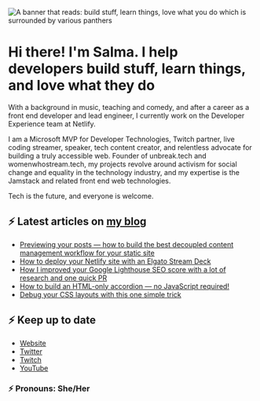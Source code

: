![A banner that reads: build stuff, learn things, love what you do which is surrounded by various panthers](https://static-cdn.jtvnw.net/jtv_user_pictures/team-theclaw-banner_image-b35a075e7b424e7bb4f666f881be0244-640x125.png)

# Hi there! I'm Salma. I help developers build stuff, learn things, and love what they do

With a background in music, teaching and comedy, and after a career as a front end developer and lead engineer, I currently work on the Developer Experience team at Netlify.

I am a Microsoft MVP for Developer Technologies, Twitch partner, live coding streamer, speaker, tech content creator, and relentless advocate for building a truly accessible web. Founder of unbreak.tech and womenwhostream.tech, my projects revolve around activism for social change and equality in the technology industry, and my expertise is the Jamstack and related front end web technologies.

Tech is the future, and everyone is welcome.

## ⚡️ Latest articles on [my blog](https://whitep4nth3r.com)

<!-- BLOG-POST-LIST:START -->
- [Previewing your posts — how to build the best decoupled content management workflow for your static site](https://whitep4nth3r.com/blog/previewing-posts-best-decoupled-content-management-workflow-for-your-static-site/)
- [How to deploy your Netlify site with an Elgato Stream Deck](https://whitep4nth3r.com/blog/how-to-deploy-your-netlify-site-with-an-elgato-stream-deck/)
- [How I improved your Google Lighthouse SEO score with a lot of research and one quick PR](https://whitep4nth3r.com/blog/improved-google-lighthouse-seo-score/)
- [How to build an HTML-only accordion — no JavaScript required!](https://whitep4nth3r.com/blog/how-to-build-html-accordion-no-javascript/)
- [Debug your CSS layouts with this one simple trick](https://whitep4nth3r.com/blog/debug-css-layouts/)
<!-- BLOG-POST-LIST:END -->

## ⚡️ Keep up to date

- [Website](https://whitep4nth3r.com/?utm_source=github)
- [Twitter](https://twitter.com/whitep4nth3r)
- [Twitch](https://twitch.tv/whitep4nth3r)
- [YouTube](https://www.youtube.com/channel/UCiGFO97qgxZEbbg43mZSeyg)

### ⚡️ Pronouns: She/Her
